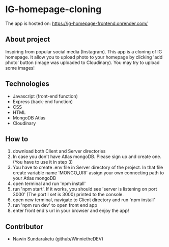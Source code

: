 # IG-homepage-cloning

The app is hosted on: https://ig-homepage-frontend.onrender.com/

## About project

Inspiring from popular social media (Instagram). This app is a cloning of IG homepage. 
It allow you to upload photo to your homepage by clicking 'add photo' button (image was uploaded to Cloudinary). 
You may try to upload some images!


## Technologies

- Javascript (front-end function)
- Express (back-end function)
- CSS
- HTML
- MongoDB Atlas
- Cloudinary

## How to 

1. download both Client and Server directories
2. In case you don't have Atlas mongoDB. Please sign up and create one. (You have to use it in step 3)
3. You have to create .env file in Server directory of the project. In that file create variable name 'MONGO_URI' assign your own connecting path to your Atlas mongoDB
4. open terminal and run 'npm install'
5. run 'npm start'. If it works, you should see 'server is listening on port 3000' (The port I set is 3000) printed to the console.
6. open new terminal, navigate to Client directory and run 'npm install'
7. run 'npm run dev' to open front end app
9. enter front end's url in your browser and enjoy the app!

## Contributor

- Nawin Sundaraketu (github/WinnietheDEV)


